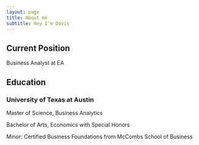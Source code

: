 ```yaml
---
layout: page
title: About me
subtitle: Hey I'm Davis
---
```


Current Position
---
Business Analyst at EA

Education
---
### University of Texas at Austin
Master of Science, Business Analytics

Bachelor of Arts, Economics with Special Honors

  Minor: Certified Business Foundations from McCombs School of Business

